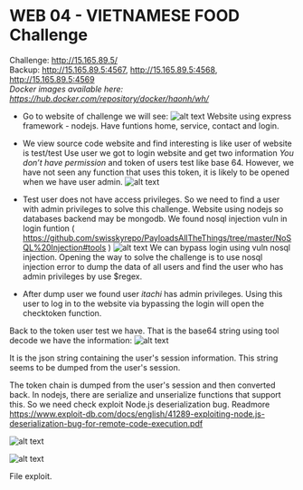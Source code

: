 # WEB 04 - VIETNAMESE FOOD Challenge 
Challenge: http://15.165.89.5/ \
Backup: http://15.165.89.5:4567, http://15.165.89.5:4568, http://15.165.89.5:4569 \
*Docker images available here: https://hub.docker.com/repository/docker/haonh/wh/* 
 
* Go to website of challenge we will see: 
![alt text](https://i.ibb.co/qjs63kg/Index.png "Index website")
Website using express framework - nodejs. Have funtions home, service, contact and login.
* We view source code website and find interesting is like user of website is test/test Use user we got to login website and get two information *You don’t have permission* and token of users test like base 64. However, we have not seen any function that uses this token, it is likely to be opened when we have user admin.
![alt text](https://i.ibb.co/F3v3Sdv/logintest.png "Login test")
* Test user does not have access privileges. So we need to find a user with admin privileges to solve this challenge. Website using nodejs so databases backend may be mongodb. We found nosql injection vuln in login funtion ( https://github.com/swisskyrepo/PayloadsAllTheThings/tree/master/NoSQL%20Injection#tools )
![alt text](https://i.ibb.co/BrwX5CR/burploginnosqli.png "Login test")
We can bypass login using vuln nosql injection. Opening the way to solve the challenge is to use nosql injection error to dump the data of all users and find the user who has admin privileges by use $regex.

* After dump user we found user *itachi* has admin privileges. Using this user to log in to the website via bypassing the login will open the checktoken function.

Back to the token user test we have. That is the base64 string using tool decode we have the information:
![alt text](https://i.ibb.co/kB4ZzBx/token.png "Token")

It is the json string containing the user's session information. This string seems to be dumped from the user's session.

The token chain is dumped from the user's session and then converted back. In nodejs, there are serialize and unserialize functions that support this. So we need check  exploit Node.js deserialization bug. Readmore https://www.exploit-db.com/docs/english/41289-exploiting-node.js-deserialization-bug-for-remote-code-execution.pdf

![alt text](https://i.ibb.co/cy97WFg/Screenshot-from-2020-01-07-00-09-43.png "Exploit")

![alt text](https://i.ibb.co/SNZ9Pmf/Screenshot-from-2020-01-07-00-10-30.png "Revershell")

File exploit.
